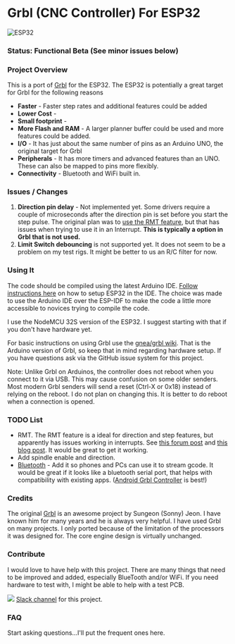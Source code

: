 

# Grbl (CNC Controller) For ESP32

![ESP32](http://www.buildlog.net/blog/wp-content/uploads/2018/07/20180718_175943.jpg)

### Status: Functional Beta (See minor issues below)



### Project Overview

This is a port of [Grbl](https://github.com/gnea/grbl) for the ESP32. The ESP32 is potentially a great target for Grbl for the following reasons

- **Faster** - Faster step rates and additional features could be added
- **Lower Cost** - 
- **Small footprint** -
- **More Flash and RAM** - A larger planner buffer could be used and more features could be added.
- **I/O** - It has just about the same number of pins as an Arduino UNO, the original target for Grbl
- **Peripherals** - It has more timers and advanced features than an UNO.  These can also be mapped to pins more flexibly.
- **Connectivity** - Bluetooth and WiFi built in.

### Issues / Changes

1. **Direction pin delay** - Not implemented yet. Some drivers require a couple of microseconds after the direction pin is set before you start the step pulse. The original plan was to [use the RMT feature](http://www.buildlog.net/blog/?s=rmt), but that has issues when trying to use it in an Interrupt.  **This is typically a option in Grbl that is not used.**
2. **Limit Switch debouncing** is not supported yet. It does not seem to be a problem on my test rigs. It might be better to us an R/C filter for now.

### Using It

The code should be compiled using the latest Arduino IDE. [Follow instructions here](https://github.com/espressif/arduino-esp32) on how to setup ESP32 in the IDE. The choice was made to use the Arduino IDE over the ESP-IDF to make the code a little more accessible to novices trying to compile the code.

I use the NodeMCU 32S version of the ESP32. I suggest starting with that if you don't have hardware yet.

For basic instructions on using Grbl use the [gnea/grbl wiki](https://github.com/gnea/grbl/wiki). That is the Arduino version of Grbl, so keep that in mind regarding hardware setup. If you have questions ask via the GitHub issue system for this project.

Note: Unlike Grbl on Arduinos, the controller does not reboot when you connect to it via USB. This may cause confusion on some older senders. Most modern Grbl senders will send a reset (Ctrl-X or 0x18) instead of relying on the reboot. I do not plan on changing this. It is better to do reboot when a connection is opened.

### TODO List

- RMT. The RMT feature is a ideal for direction and step features, but apparently has issues working in interrupts. See [this forum post](https://www.esp32.com/viewtopic.php?f=19&t=6397&hilit=grbl) and [this blog post](http://www.buildlog.net/blog/?s=rmt). It would be great to get it working.
- Add spindle enable and direction. 
- [Bluetooth](https://github.com/bdring/Grbl_Esp32/issues/3) - Add it so phones and PCs can use it to stream gcode. It would be great if it looks like a bluetooth serial port, that helps with compatibility with existing apps. ([Android Grbl Controller](https://play.google.com/store/apps/details?id=in.co.gorest.grblcontroller&hl=en_US) is best!)

### Credits

The original [Grbl](https://github.com/gnea/grbl) is an awesome project by Sungeon (Sonny) Jeon. I have known him for many years and he is always very helpful. I have used Grbl on many projects. I only ported because of the limitation of the processors it was designed for. The core engine design is virtually unchanged.

### Contribute

I would love to have help with this project. There are many things that need to be improved and added, especially BlueTooth and/or WiFi. If you need hardware to test with, I might be able to help with a test PCB.

![](http://www.buildlog.net/blog/wp-content/uploads/2018/07/slack_hash_128.png)   [Slack channel](https://join.slack.com/t/buildlog/shared_invite/enQtNDA1ODM5MzI3MjE2LWYxNzMwZmNmMWVhYmUzMDdiYWQxMjk2MWQ1NzJhYzc2Mjg5NmRjMWI2MmM3OGE4M2JiZWQ2MThjMjQ3Y2U2OTE) for this project. 

### FAQ

Start asking questions...I'll put the frequent ones here.





